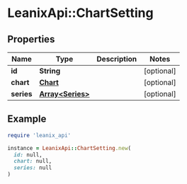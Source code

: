 # LeanixApi::ChartSetting

## Properties

| Name | Type | Description | Notes |
| ---- | ---- | ----------- | ----- |
| **id** | **String** |  | [optional] |
| **chart** | [**Chart**](Chart.md) |  | [optional] |
| **series** | [**Array&lt;Series&gt;**](Series.md) |  | [optional] |

## Example

```ruby
require 'leanix_api'

instance = LeanixApi::ChartSetting.new(
  id: null,
  chart: null,
  series: null
)
```


